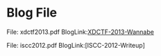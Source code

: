Blog File
===========

File: xdctf2013.pdf  BlogLink:[XDCTF-2013-Wannabe](http://le4f.net/post/writeup/-ctf-xdctf2013-qual-writeup)

File: iscc2012.pdf  BlogLink:[ISCC-2012-Writeup]
